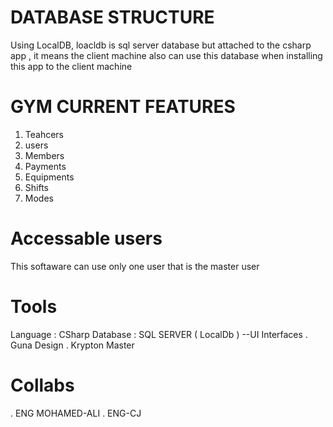 ﻿# DATABASE STRUCTURE
Using LocalDB, loacldb is sql server database but attached to the csharp app ,
it means the client machine also can use this database when installing this app to 
the client machine 

# GYM CURRENT FEATURES
1. Teahcers
2. users
3. Members
4. Payments
5. Equipments
6. Shifts
7. Modes

# Accessable users
This softaware can use only one user that is the master user

# Tools 
Language : CSharp 
Database : SQL SERVER ( LocalDb )
--UI Interfaces
 . Guna Design
 . Krypton Master

# Collabs
  . ENG MOHAMED-ALI
  . ENG-CJ

    